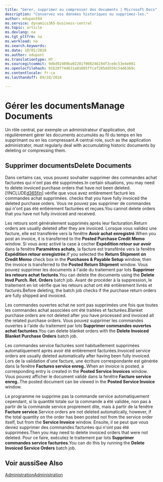 ```yaml
---
title: "Gérer, supprimer ou compresser des documents | Microsoft Docs"
description: "Conservez vos données historiques ou supprimez-les."
author: edupont04
ms.service: dynamics365-business-central
ms.topic: article
ms.devlang: na
ms.tgt_pltfrm: na
ms.workload: na
ms.search.keywords: 
ms.date: 10/01/2018
ms.author: edupont
ms.translationtype: HT
ms.sourcegitcommit: 9dbd92409ba02281f008246194f3ce0c53e4e001
ms.openlocfilehash: 01b20f74d631a81085ffcaf205dd556c54d6369c
ms.contentlocale: fr-ca
ms.lasthandoff: 09/28/2018

---
```

# <a name="manage-documents"></a><span data-ttu-id="06071-103">Gérer les documents</span><span class="sxs-lookup"><span data-stu-id="06071-103">Manage Documents</span></span>
<span data-ttu-id="06071-104">Un rôle central, par exemple un administrateur d'application, doit régulièrement gérer les documents accumulés au fil du temps en les supprimant ou en les compressant.</span><span class="sxs-lookup"><span data-stu-id="06071-104">A central role, such as the application administrator, must regularly deal with accumulating historic documents by deleting or compressing them.</span></span>  

## <a name="delete-documents"></a><span data-ttu-id="06071-105">Supprimer documents</span><span class="sxs-lookup"><span data-stu-id="06071-105">Delete Documents</span></span>
<span data-ttu-id="06071-106">Dans certains cas, vous pouvez souhaiter supprimer des commandes achat facturées qui n'ont pas été supprimées.</span><span class="sxs-lookup"><span data-stu-id="06071-106">In certain situations, you may need to delete invoiced purchase orders that have not been deleted.</span></span> [!INCLUDE[d365fin](includes/d365fin_md.md)] <span data-ttu-id="06071-107">vérifie que vous avez entièrement facturé les commandes achat supprimées.</span><span class="sxs-lookup"><span data-stu-id="06071-107"> checks that you have fully invoiced the deleted purchase orders.</span></span> <span data-ttu-id="06071-108">Vous ne pouvez pas supprimer de commandes qui n'ont pas été entièrement facturées et reçues.</span><span class="sxs-lookup"><span data-stu-id="06071-108">You cannot delete orders that you have not fully invoiced and received.</span></span>  

<span data-ttu-id="06071-109">Les retours sont généralement supprimés après leur facturation.</span><span class="sxs-lookup"><span data-stu-id="06071-109">Return orders are usually deleted after they are invoiced.</span></span> <span data-ttu-id="06071-110">Lorsque vous validez une facture, elle est transférée vers la fenêtre **Avoir achat enregistré**.</span><span class="sxs-lookup"><span data-stu-id="06071-110">When you post an invoice, it is transferred to the **Posted Purchase Credit Memo** window.</span></span> <span data-ttu-id="06071-111">Si vous avez activé la case à cocher **Expédition retour sur avoir** dans la fenêtre **Paramètres achats**, la facture est transférée vers la fenêtre **Expédition retour enregistrée**.</span><span class="sxs-lookup"><span data-stu-id="06071-111">If you selected the **Return Shipment on Credit Memo** check box in the **Purchases & Payable Setup** window, then the invoice is transferred to the **Posted Return Shipment** window.</span></span> <span data-ttu-id="06071-112">Vous pouvez supprimer les documents à l'aide du traitement par lots **Supprimer les retours achat facturés**.</span><span class="sxs-lookup"><span data-stu-id="06071-112">You can delete the documents using the **Delete Invd Purch. Ret. Orders** batch job.</span></span> <span data-ttu-id="06071-113">Avant de procéder à la suppression, le traitement en lot vérifie que les retours achat ont été entièrement livrés et facturés.</span><span class="sxs-lookup"><span data-stu-id="06071-113">Before deleting, the batch job checks if the purchase return orders are fully shipped and invoiced.</span></span>  

<span data-ttu-id="06071-114">Les commandes ouvertes achat ne sont pas supprimées une fois que toutes les commandes achat associées ont été traitées et facturées.</span><span class="sxs-lookup"><span data-stu-id="06071-114">Blanket purchase orders are not deleted after you have processed and invoiced all the related purchase orders.</span></span> <span data-ttu-id="06071-115">Vous pouvez supprimer les commandes ouvertes à l'aide du traitement par lots **Supprimer commandes ouvertes achat facturées**.</span><span class="sxs-lookup"><span data-stu-id="06071-115">You can delete blanket orders with the **Delete Invoiced Blanket Purchase Orders** batch job.</span></span>  

<span data-ttu-id="06071-116">Les commandes service facturées sont habituellement supprimées automatiquement après avoir été entièrement facturées.</span><span class="sxs-lookup"><span data-stu-id="06071-116">Invoiced service orders are usually deleted automatically after having been fully invoiced.</span></span> <span data-ttu-id="06071-117">Lors de la validation d'une facture, une écriture correspondante est générée dans la fenêtre **Factures service enreg.**.</span><span class="sxs-lookup"><span data-stu-id="06071-117">When an invoice is posted, a corresponding entry is created in the **Posted Service Invoices** window.</span></span> <span data-ttu-id="06071-118">Vous pouvez afficher le document validé dans la fenêtre **Facture service enreg.**.</span><span class="sxs-lookup"><span data-stu-id="06071-118">The posted document can be viewed in the **Posted Service Invoice** window.</span></span>  

<span data-ttu-id="06071-119">Le programme ne supprime pas la commande service automatiquement cependant, si la quantité totale sur la commande a été validée, non pas à partir de la commande service proprement dite, mais à partir de la fenêtre **Facture service**.</span><span class="sxs-lookup"><span data-stu-id="06071-119">Service orders are not deleted automatically, however, if the total quantity on the order has been posted not from the service order itself, but from the **Service Invoice** window.</span></span> <span data-ttu-id="06071-120">Ensuite, il se peut que vous deviez supprimer des commandes facturées qui n'ont pas été supprimées.</span><span class="sxs-lookup"><span data-stu-id="06071-120">Then you may need to delete invoiced orders that were not deleted.</span></span> <span data-ttu-id="06071-121">Pour ce faire, exécutez le traitement par lots **Supprimer commandes service facturées**.</span><span class="sxs-lookup"><span data-stu-id="06071-121">You can do this by running the **Delete Invoiced Service Orders** batch job.</span></span>  

## <a name="see-also"></a><span data-ttu-id="06071-122">Voir aussi</span><span class="sxs-lookup"><span data-stu-id="06071-122">See Also</span></span>  
[<span data-ttu-id="06071-123">Administration</span><span class="sxs-lookup"><span data-stu-id="06071-123">Administration</span></span>](admin-setup-and-administration.md)  

